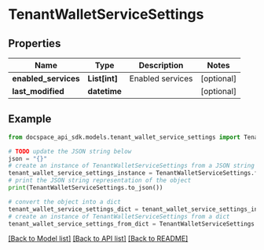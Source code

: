 # TenantWalletServiceSettings

## Properties

Name | Type | Description | Notes
------------ | ------------- | ------------- | -------------
**enabled_services** | **List[int]** | Enabled services | [optional] 
**last_modified** | **datetime** |  | [optional] 

## Example

```python
from docspace_api_sdk.models.tenant_wallet_service_settings import TenantWalletServiceSettings

# TODO update the JSON string below
json = "{}"
# create an instance of TenantWalletServiceSettings from a JSON string
tenant_wallet_service_settings_instance = TenantWalletServiceSettings.from_json(json)
# print the JSON string representation of the object
print(TenantWalletServiceSettings.to_json())

# convert the object into a dict
tenant_wallet_service_settings_dict = tenant_wallet_service_settings_instance.to_dict()
# create an instance of TenantWalletServiceSettings from a dict
tenant_wallet_service_settings_from_dict = TenantWalletServiceSettings.from_dict(tenant_wallet_service_settings_dict)
```
[[Back to Model list]](../README.md#documentation-for-models) [[Back to API list]](../README.md#documentation-for-api-endpoints) [[Back to README]](../README.md)


